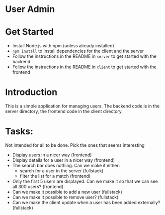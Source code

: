 User Admin
==========

# Get Started

- Install Node.js with npm (unless already installed)
- `npm install` to install dependencies for the client and the server
- Follow the instructions in the README in `server` to get started with the backend
- Follow the instructions in the README in `client` to get started with the frontend

# Introduction

This is a simple application for managing users. The backend code is in the server directory, the frontend code in the
client directory.

# Tasks:

Not intended for all to be done. Pick the ones that seems interesting

- Display users in a nicer way (frontend)
- Display details for a user in a nicer way (frontend)
- The search bar does nothing. Can we make it either:
  - search for a user in the server (fullstack)
  - filter the list for a match (frontend)
- Only the first 5 users are displayed. Can we make it so that we can see all 300 users? (frontend)
- Can we make it possible to add a new user (fullstack)
- Can we make it possible to remove user? (fullstack)
- Can we make the client update when a user has been added externally? (fullstack)
